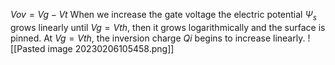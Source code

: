 $Vov = Vg-Vt$
When we increase the gate voltage the electric potential $\Psi_{s}$ grows linearly until $Vg=Vth$, then it grows logarithmically and the surface is pinned. At $Vg=Vth$, the inversion charge $Qi$ begins to increase linearly.
![[Pasted image 20230206105458.png]]
